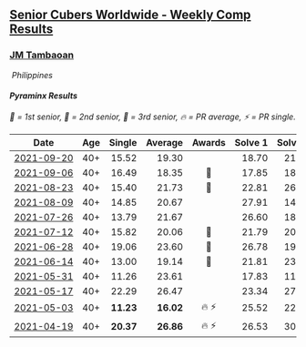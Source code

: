 <style>table {white-space: nowrap;}</style>
<link rel="stylesheet" type="text/css" href="/scw-comp/css/flags.css" />

## [Senior Cubers Worldwide - Weekly Comp Results](/scw-comp/results/)
### [JM Tambaoan](README.md)

<i class="flag flag-PH" />&nbsp;Philippines

#### Pyraminx Results

<span style="white-space: nowrap;">🥇 = 1st senior</span>, <span style="white-space: nowrap;">🥈 = 2nd senior</span>, <span style="white-space: nowrap;">🥉 = 3rd senior</span>, <span style="white-space: nowrap;">🔥 = PR average</span>, <span style="white-space: nowrap;">⚡ = PR single</span>.

| Date | Age | Single | Average | Awards | Solve 1 | Solve 2 | Solve 3 | Solve 4 | Solve 5 | Video |
| :--: | :--: | --: | --: | :--: | --: | --: | --: | --: | --: | :-- |
| [2021-09-20](../../results/2021-09-20/pyram.md) | 40+ | 15.52 | 19.30 |  | 18.70 | 21.48 | 15.52 | 17.72 | 23.54 | [Desktop](https://www.facebook.com/events/374286267681717/permalink/383598310083846) / [Mobile](https://m.facebook.com/events/374286267681717?view=permalink&id=383598310083846) |
| [2021-09-06](../../results/2021-09-06/pyram.md) | 40+ | 16.49 | 18.35 | 🥉 | 17.85 | 18.61 | 18.60 | 16.49 | 23.37 | [Desktop](https://www.facebook.com/events/369922348122346/permalink/379189470528967) / [Mobile](https://m.facebook.com/events/369922348122346?view=permalink&id=379189470528967) |
| [2021-08-23](../../results/2021-08-23/pyram.md) | 40+ | 15.40 | 21.73 | 🥉 | 22.81 | 26.76 | 15.40 | 25.69 | 16.68 | [Desktop](https://www.facebook.com/events/540950593849891/permalink/549913482953602) / [Mobile](https://m.facebook.com/events/540950593849891?view=permalink&id=549913482953602) |
| [2021-08-09](../../results/2021-08-09/pyram.md) | 40+ | 14.85 | 20.67 |  | 27.91 | 14.85 | 22.37 | 21.80 | 17.84 | [Desktop](https://www.facebook.com/events/342027504219422/permalink/350830090005830) / [Mobile](https://m.facebook.com/events/342027504219422?view=permalink&id=350830090005830) |
| [2021-07-26](../../results/2021-07-26/pyram.md) | 40+ | 13.79 | 21.67 |  | 26.60 | 18.19 | 26.24 | 20.59 | 13.79 | [Desktop](https://www.facebook.com/events/5895704557137692/permalink/5959929774048503) / [Mobile](https://m.facebook.com/events/5895704557137692?view=permalink&id=5959929774048503) |
| [2021-07-12](../../results/2021-07-12/pyram.md) | 40+ | 15.82 | 20.06 | 🥉 | 21.79 | 20.12 | 21.48 | 15.82 | 18.59 | [Desktop](https://www.facebook.com/events/853178815336395/permalink/861037351217208) / [Mobile](https://m.facebook.com/events/853178815336395?view=permalink&id=861037351217208) |
| [2021-06-28](../../results/2021-06-28/pyram.md) | 40+ | 19.06 | 23.60 | 🥉 | 26.78 | 19.06 | 20.64 | 26.02 | 24.13 | [Desktop](https://www.facebook.com/events/2032757193542617/permalink/2043528875798782) / [Mobile](https://m.facebook.com/events/2032757193542617?view=permalink&id=2043528875798782) |
| [2021-06-14](../../results/2021-06-14/pyram.md) | 40+ | 13.00 | 19.14 | 🥉 | 21.81 | 23.79 | 17.67 | 17.95 | 13.00 | [Desktop](https://www.facebook.com/events/154757253369245/permalink/162970869214550) / [Mobile](https://m.facebook.com/events/154757253369245?view=permalink&id=162970869214550) |
| [2021-05-31](../../results/2021-05-31/pyram.md) | 40+ | 11.26 | 23.61 |  | 17.83 | 11.26 | 27.17 | 33.49 | 25.84 | [Desktop](https://www.facebook.com/events/4232725036784843/permalink/4268560599867953) / [Mobile](https://m.facebook.com/events/4232725036784843?view=permalink&id=4268560599867953) |
| [2021-05-17](../../results/2021-05-17/pyram.md) | 40+ | 22.29 | 26.47 |  | 23.34 | 27.20 | 22.29 | 28.87 | 31.92 | [Desktop](https://www.facebook.com/events/200054195285035/permalink/207024627921325) / [Mobile](https://m.facebook.com/events/200054195285035?view=permalink&id=207024627921325) |
| [2021-05-03](../../results/2021-05-03/pyram.md) | 40+ | **11.23** | **16.02** | 🔥 ⚡ | 25.52 | 22.25 | **11.23** | 12.67 | 13.15 | [Desktop](https://www.facebook.com/events/1091923434665777/permalink/1097153047476149) / [Mobile](https://m.facebook.com/events/1091923434665777?view=permalink&id=1097153047476149) |
| [2021-04-19](../../results/2021-04-19/pyram.md) | 40+ | **20.37** | **26.86** | 🔥 ⚡ | 26.53 | 30.89 | 31.94 | **20.37** | 23.16 | [Desktop](https://www.facebook.com/events/455121419077355/permalink/460120138577483) / [Mobile](https://m.facebook.com/events/455121419077355?view=permalink&id=460120138577483) |


<!-- Global site tag (gtag.js) - Google Analytics -->
<script async src="https://www.googletagmanager.com/gtag/js?id=UA-86348435-3"></script>
<script>window.dataLayer = window.dataLayer || []; function gtag() {dataLayer.push(arguments);} gtag('js', new Date()); gtag('config', 'UA-86348435-3');</script>
